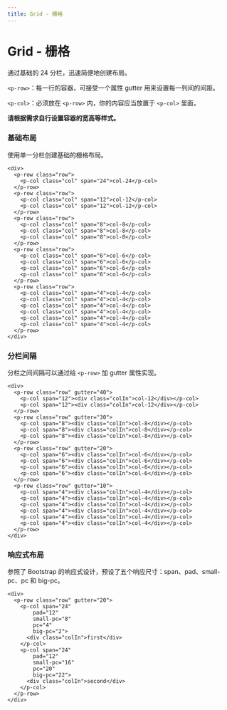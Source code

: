 ```yaml
---
title: Grid - 栅格
---
```


# Grid - 栅格

通过基础的 24 分栏，迅速简便地创建布局。

`<p-row>`：每一行的容器，可接受一个属性 gutter 用来设置每一列间的间距。

`<p-col>`：必须放在 `<p-row>` 内，你的内容应当放置于 `<p-col>` 里面，


**请根据需求自行设置容器的宽高等样式。**

### 基础布局

使用单一分栏创建基础的栅格布局。

  <ClientOnly><grid1></grid1></ClientOnly>

    <div>
      <p-row class="row">
        <p-col class="col" span="24">col-24</p-col>
      </p-row>
      <p-row class="row">
        <p-col class="col" span="12">col-12</p-col>
        <p-col class="col" span="12">col-12</p-col>
      </p-row>
      <p-row class="row">
        <p-col class="col" span="8">col-8</p-col>
        <p-col class="col" span="8">col-8</p-col>
        <p-col class="col" span="8">col-8</p-col>
      </p-row>
      <p-row class="row">
        <p-col class="col" span="6">col-6</p-col>
        <p-col class="col" span="6">col-6</p-col>
        <p-col class="col" span="6">col-6</p-col>
        <p-col class="col" span="6">col-6</p-col>
      </p-row>
      <p-row class="row">
        <p-col class="col" span="4">col-4</p-col>
        <p-col class="col" span="4">col-4</p-col>
        <p-col class="col" span="4">col-4</p-col>
        <p-col class="col" span="4">col-4</p-col>
        <p-col class="col" span="4">col-4</p-col>
        <p-col class="col" span="4">col-4</p-col>
      </p-row>
    </div>

### 分栏间隔
分栏之间间隔可以通过给 `<p-row>` 加 gutter 属性实现。

  <ClientOnly><grid2></grid2></ClientOnly>

    <div>
      <p-row class="row" gutter="40">
        <p-col span="12"><div class="colIn">col-12</div></p-col>
        <p-col span="12"><div class="colIn">col-12</div></p-col>
      </p-row>
      <p-row class="row" gutter="30">
        <p-col span="8"><div class="colIn">col-8</div></p-col>
        <p-col span="8"><div class="colIn">col-8</div></p-col>
        <p-col span="8"><div class="colIn">col-8</div></p-col>
      </p-row>
      <p-row class="row" gutter="20">
        <p-col span="6"><div class="colIn">col-6</div></p-col>
        <p-col span="6"><div class="colIn">col-6</div></p-col>
        <p-col span="6"><div class="colIn">col-6</div></p-col>
        <p-col span="6"><div class="colIn">col-6</div></p-col>
      </p-row>
      <p-row class="row" gutter="10">
        <p-col span="4"><div class="colIn">col-4</div></p-col>
        <p-col span="4"><div class="colIn">col-4</div></p-col>
        <p-col span="4"><div class="colIn">col-4</div></p-col>
        <p-col span="4"><div class="colIn">col-4</div></p-col>
        <p-col span="4"><div class="colIn">col-4</div></p-col>
        <p-col span="4"><div class="colIn">col-4</div></p-col>
      </p-row>
    </div>

### 响应式布局

参照了 Bootstrap 的响应式设计，预设了五个响应尺寸：span、pad、small-pc、pc 和 big-pc。

  <ClientOnly><grid3></grid3></ClientOnly>

    <div>
      <p-row class="row" gutter="20">
        <p-col span="24"
            pad="12"
            small-pc="8"
            pc="4"
            big-pc="2">
          <div class="colIn">first</div>
        </p-col>
        <p-col span="24"
            pad="12"
            small-pc="16"
            pc="20"
            big-pc="22">
          <div class="colIn">second</div>
        </p-col>
      </p-row>
    </div>